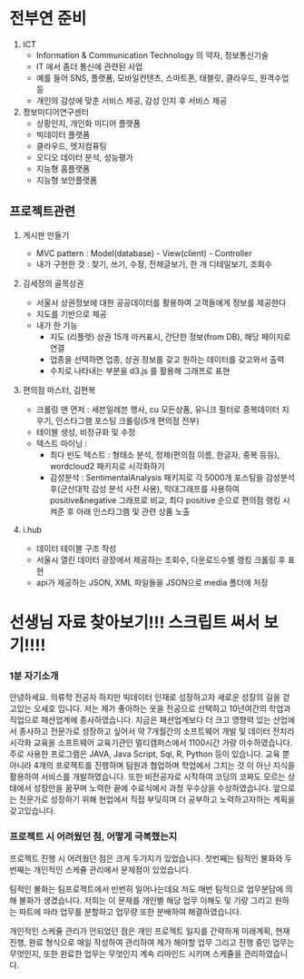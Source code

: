 # 전부연 준비

1. ICT
   - Information & Communication Technology 의 약자, 정보통신기술
   - IT 에서 좀더 통신에 관련된 사업
   - 예를 들어 SNS, 플랫폼, 모바일컨텐츠, 스마트폰, 태블릿, 클라우드, 원격수업 등
   - 개인의 감성에 맞춘 서비스 제공, 감성 인지 후 서비스 제공
2. 정보미디어연구센터
   - 상황인지, 개인화 미디어 플랫폼
   - 빅데이터 플랫폼
   - 클라우드, 엣지컴퓨팅
   - 오디오 데이터 분석, 성능평가
   - 지능형 홈플랫폼
   - 지능형 보안플랫폼



## 프로젝트관련

1. 게시판 만들기
   - MVC pattern : Model(database) - View(client) - Controller
   - 내가 구현한 것 : 찾기, 쓰기, 수정, 전체글보기, 한 개 디테일보기, 조회수



2. 김세정의 골목상권
   - 서울시 상권정보에 대한 공공데이터를 활용하여 고객들에게 정보를 제공한다
   - 지도를 기반으로 제공
   - 내가 한 기능
     - 지도 (리플렛) 상권 15개 마커표시, 간단한 정보(from DB), 해당 페이지로 연결
     - 업종을 선택하면 업종, 상권 정보를 갖고 원하는 데이터를 갖고와서 출력
     - 수치로 나타내는 부분을 d3.js 를 활용해 그래프로 표현



3. 편의점 마스터, 김편복
   - 크롤링 맨 먼저 : 세븐일레븐 행사, cu 모든상품, 유니크 필터로 중복데이터 지우기, 인스타그램 포스팅 크롤링(5개 편의점 전부)
   - 테이블 생성, 비정규화 및 수정
   - 텍스트 마이닝 : 
     - 최다 빈도 텍스트 : 형태소 분석, 정제(편의점 이름, 한글자, 중복 등등), wordcloud2 패키지로 시각화하기
     - 감성분석 : SentimentalAnalysis 패키지로 각 5000개 포스팅을 감성분석 후(군산대학 감성 분석 사전 사용), 막대그래프를 사용하여 positive&negative 그래프로 비교, 최다 positive 순으로 편의점 랭킹 시켜준 후 아래 인스타그램 및 관련 상품 노출



4. i.hub
   - 데이터 테이블 구조 작성
   - 서울시 열린 데이터 광장에서 제공하는 조회수, 다운로드수별 랭킹 크롤링 후 표현
   - api가 제공하는 JSON, XML 파일들을 JSON으로 media 폴더에 저장



# 선생님 자료 찾아보기!!! 스크립트 써서 보기!!!!

### 1분 자기소개

안녕하세요. 의류학 전공자 하지만 빅데이터 인재로 성장하고자 새로운 성장의 길을 걷고있는 오세호 입니다. 저는 제가 좋아하는 옷을 전공으로 선택하고 10년여간의 학업과 직업으로 패션업계에 종사하였습니다. 지금은 패션업계보다 더 크고 영향력 있는 산업에서 종사하고 전문가로 성장하고 싶어서 약 7개월간의 소프트웨어 개발 및 데이터 전치리 시각화 교육을 소프트웨어 교육기관인 멀티캠퍼스에서 1100시간 가량 이수하였습니다. 주로 사용한 프로그램은 JAVA, Java Script, Sql, R, Python 등이 있습니다. 교육 뿐 아니라 4개의 프로젝트를 진행하며 팀원과 협업하며 학업에서 그치는 것 이 아닌 지식을 활용하여 서비스를 개발하였습니다. 또한 비전공자로 시작하여 코딩의 코짜도 모르는 상태에서 성장만을 꿈꾸며 노력한 끝에 수료식에서 과정 우수상을 수상하였습니다. 앞으로는 전문가로 성장하기 위해 현업에서 직접 부딪히며 더 공부하고 노력하고자하는 계획을 갖고있습니다.

### 프로젝트 시 어려웠던 점, 어떻게 극복했는지

프로젝트 진행 시 어려웠던 점은 크게 두가지가 있었습니다. 첫번째는 팀적인 불화와 두번째는 개인적인 스케쥴 관리에서 문제점이 있었습니다. 

팀적인 불화는 팀프로젝트에서 빈번히 일어나는데요 저도 매번 팀적으로 업무분담에 의해 불화가 생겼습니다. 저희는 이 문제를 개인별 해당 업무 이해도 및 기량 그리고 원하는 파트에 따라 업무를 분할하고 업무량 또한 분배하여 해결하였습니다. 

개인적인 스케쥴 관리가 안되었던 점은 개인 프로젝트 일지를 간략하게 미래계획, 현재진행, 완료 형식으로 매일 작성하여 관리하여 제가 해야할 업무 그리고 진행 중인 업무는 무엇인지, 또한 완료한 업무는 무엇인지 계속 리마인드 시키며 스케쥴을 관리하였습니다.

